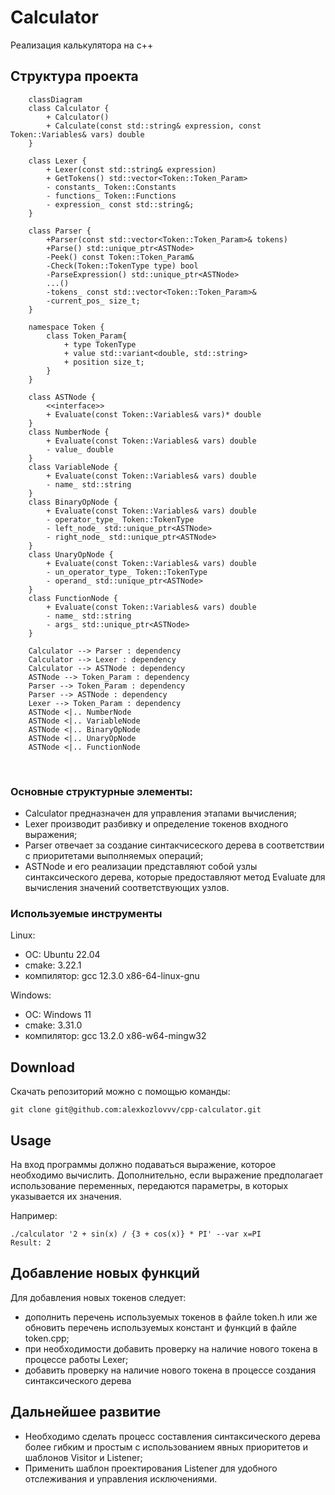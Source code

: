 # Calculator

Реализация калькулятора на с++

## Структура проекта

```mermaid
    classDiagram
    class Calculator {
        + Calculator()
        + Calculate(const std::string& expression, const Token::Variables& vars) double
    }
    
    class Lexer {
        + Lexer(const std::string& expression)
        + GetTokens() std::vector<Token::Token_Param>
        - constants_ Token::Constants
        - functions_ Token::Functions
        - expression_ const std::string&;
    }
    
    class Parser {
        +Parser(const std::vector<Token::Token_Param>& tokens)
        +Parse() std::unique_ptr<ASTNode>
        -Peek() const Token::Token_Param&
        -Check(Token::TokenType type) bool
        -ParseExpression() std::unique_ptr<ASTNode>
        ...()
        -tokens_ const std::vector<Token::Token_Param>&
        -current_pos_ size_t;
    }
    
    namespace Token {
        class Token_Param{
            + type TokenType
            + value std::variant<double, std::string>
            + position size_t;
        }
    }

    class ASTNode {
        <<interface>>
        + Evaluate(const Token::Variables& vars)* double
    }
    class NumberNode {
        + Evaluate(const Token::Variables& vars) double
        - value_ double
    }
    class VariableNode {
        + Evaluate(const Token::Variables& vars) double
        - name_ std::string
    }
    class BinaryOpNode {
        + Evaluate(const Token::Variables& vars) double
        - operator_type_ Token::TokenType
        - left_node_ std::unique_ptr<ASTNode>
        - right_node_ std::unique_ptr<ASTNode>
    }
    class UnaryOpNode {
        + Evaluate(const Token::Variables& vars) double
        - un_operator_type_ Token::TokenType
        - operand_ std::unique_ptr<ASTNode>
    }
    class FunctionNode {
        + Evaluate(const Token::Variables& vars) double
        - name_ std::string
        - args_ std::unique_ptr<ASTNode>
    }
    
    Calculator --> Parser : dependency
    Calculator --> Lexer : dependency
    Calculator --> ASTNode : dependency
    ASTNode --> Token_Param : dependency
    Parser --> Token_Param : dependency
    Parser --> ASTNode : dependency
    Lexer --> Token_Param : dependency
    ASTNode <|.. NumberNode
    ASTNode <|.. VariableNode
    ASTNode <|.. BinaryOpNode
    ASTNode <|.. UnaryOpNode
    ASTNode <|.. FunctionNode
```
<br>

### Основные структурные элементы:
- Calculator предназначен для управления этапами вычисления; 
- Lexer производит разбивку и определение токенов входного выражения;
- Parser отвечает за создание синтакчисеского дерева в соответствии с приоритетами выполняемых операций;
- ASTNode и его реализации представляют собой узлы синтаксического дерева, которые предоставляют метод Evaluate для вычисления значений соответствующих узлов.

### Используемые инструменты
Linux:
- OC: Ubuntu 22.04
- cmake: 3.22.1
- компилятор: gcc 12.3.0 x86-64-linux-gnu

Windows:
- OC: Windows 11
- cmake: 3.31.0
- компилятор: gcc 13.2.0 x86-w64-mingw32

## Download

Скачать репозиторий можно с помощью команды:

```
git clone git@github.com:alexkozlovvv/cpp-calculator.git
```

## Usage

На вход программы должно подаваться выражение, которое необходимо вычислить. Дополнительно, если выражение предполагает использование переменных, передаются параметры, в которых указывается их значения.

Например:
```
./calculator '2 + sin(x) / {3 + cos(x)} * PI' --var x=PI
Result: 2
```

## Добавление новых функций

Для добавления новых токенов следует:
- дополнить перечень используемых токенов в файле token.h или же обновить перечень используемых констант и функций в файле token.cpp;
- при необходимости добавить проверку на наличие нового токена в процессе работы Lexer;
- добавить проверку на наличие нового токена в процессе создания синтаксического дерева

## Дальнейшее развитие

- Необходимо сделать процесс составления синтаксического дерева более гибким и простым с использованием явных приоритетов и шаблонов Visitor и Listener;
- Применить шаблон проектирования Listener для удобного отслеживания и управления исключениями. 


